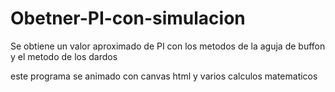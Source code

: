 # Obetner-PI-con-simulacion
Se obtiene un valor aproximado de PI con los metodos de la aguja de buffon y el metodo de los dardos

este programa se animado con canvas html y varios calculos matematicos
